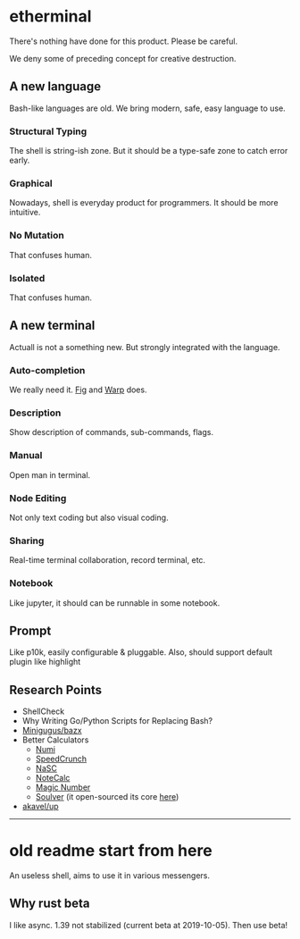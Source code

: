 # etherminal

There's nothing have done for this product. Please be careful.

We deny some of preceding concept for creative destruction.

## A new language

Bash-like languages are old. We bring modern, safe, easy language to use.

### Structural Typing

The shell is string-ish zone. But it should be a type-safe zone to catch error early.

### Graphical

Nowadays, shell is everyday product for programmers. It should be more intuitive.

### No Mutation

That confuses human.

### Isolated

That confuses human.

## A new terminal

Actuall is not a something new. But strongly integrated with the language.

### Auto-completion

We really need it. [Fig](https://fig.io) and [Warp](https://warp.dev) does.

### Description

Show description of commands, sub-commands, flags.

### Manual

Open man in terminal.

### Node Editing

Not only text coding but also visual coding.

### Sharing

Real-time terminal collaboration, record terminal, etc.

### Notebook

Like jupyter, it should can be runnable in some notebook.

## Prompt

Like p10k, easily configurable & pluggable.
Also, should support default plugin like highlight

## Research Points

- ShellCheck
- Why Writing Go/Python Scripts for Replacing Bash?
- [Minigugus/bazx](https://github.com/Minigugus/bazx)
- Better Calculators
  - [Numi](https://numi.app/)
  - [SpeedCrunch](https://speedcrunch.org/)
  - [NaSC](https://parnold-x.github.io/nasc/)
  - [NoteCalc](https://bbodi.github.io/notecalc3/)
  - [Magic Number](https://www.magicnumber.app/)
  - [Soulver](https://soulver.app/) (it open-sourced its core [here](https://github.com/soulverteam/SoulverCore))
- [akavel/up](https://github.com/akavel/up)

---

# old readme start from here

An useless shell, aims to use it in various messengers.

## Why rust beta

I like async.
1.39 not stabilized (current beta at 2019-10-05).
Then use beta!
